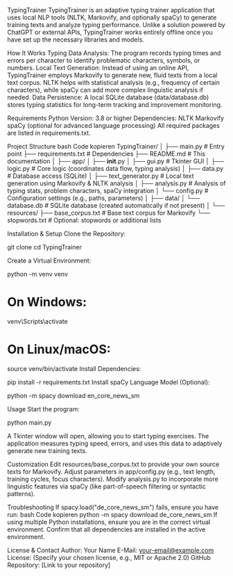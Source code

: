 TypingTrainer
TypingTrainer is an adaptive typing trainer application that uses local NLP tools (NLTK, Markovify, and optionally spaCy) to generate training texts and analyze typing performance. Unlike a solution powered by ChatGPT or external APIs, TypingTrainer works entirely offline once you have set up the necessary libraries and models.

How It Works
Typing Data Analysis: The program records typing times and errors per character to identify problematic characters, symbols, or numbers.
Local Text Generation: Instead of using an online API, TypingTrainer employs Markovify to generate new, fluid texts from a local text corpus. NLTK helps with statistical analysis (e.g., frequency of certain characters), while spaCy can add more complex linguistic analysis if needed.
Data Persistence: A local SQLite database (data/database.db) stores typing statistics for long-term tracking and improvement monitoring.


Requirements
Python Version: 3.8 or higher
Dependencies:
NLTK
Markovify
spaCy (optional for advanced language processing)
All required packages are listed in requirements.txt.



Project Structure
bash
Code kopieren
TypingTrainer/
│
├── main.py               # Entry point
├── requirements.txt      # Dependencies
├── README.md             # This documentation
│
├── app/
│   ├── __init__.py
│   ├── gui.py            # Tkinter GUI
│   ├── logic.py          # Core logic (coordinates data flow, typing analysis)
│   ├── data.py           # Database access (SQLite)
│   ├── text_generator.py # Local text generation using Markovify & NLTK analysis
│   ├── analysis.py       # Analysis of typing stats, problem characters, spaCy integration
│   └── config.py         # Configuration settings (e.g., paths, parameters)
│
├── data/
│   └── database.db       # SQLite database (created automatically if not present)
│
└── resources/
    ├── base_corpus.txt   # Base text corpus for Markovify
    └── stopwords.txt     # Optional: stopwords or additional lists



Installation & Setup
Clone the Repository:

git clone <repository-url>
cd TypingTrainer

Create a Virtual Environment:

python -m venv venv
# On Windows:
venv\Scripts\activate
# On Linux/macOS:
source venv/bin/activate
Install Dependencies:

pip install -r requirements.txt
Install spaCy Language Model (Optional):

python -m spacy download en_core_news_sm


Usage
Start the program:

python main.py

A Tkinter window will open, allowing you to start typing exercises. The application measures typing speed, errors, and uses this data to adaptively generate new training texts.

Customization
Edit resources/base_corpus.txt to provide your own source texts for Markovify.
Adjust parameters in app/config.py (e.g., text length, training cycles, focus characters).
Modify analysis.py to incorporate more linguistic features via spaCy (like part-of-speech filtering or syntactic patterns).


Troubleshooting
If spacy.load("de_core_news_sm") fails, ensure you have run:
bash
Code kopieren
python -m spacy download de_core_news_sm
If using multiple Python installations, ensure you are in the correct virtual environment.
Confirm that all dependencies are installed in the active environment.


License & Contact
Author: Your Name
E-Mail: your-email@example.com
License: (Specify your chosen license, e.g., MIT or Apache 2.0)
GitHub Repository: [Link to your repository]